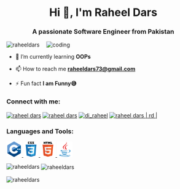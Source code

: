 <h1 align="center">Hi 👋, I'm Raheel Dars</h1>
<h3 align="center">A passionate Software Engineer from Pakistan</h3>

<image align="right" alt="coding" width="400" src="https://user-images.githubusercontent.com/55389276/140866485-8fb1c876-9a8f-4d6a-98dc-08c4981eaf70.gif"/>

<p align="left"> <img src="https://komarev.com/ghpvc/?username=raheeldars&label=Profile%20views&color=0e75b6&style=flat" alt="raheeldars" /> </p>

- 🌱 I’m currently learning **OOPs**

- 📫 How to reach me **raheeldars73@gmail.com**

- ⚡ Fun fact **I am Funny😅**

<h3 align="left">Connect with me:</h3>
<p align="left">
<a href="https://linkedin.com/in/raheel dars" target="blank"><img align="center" src="https://raw.githubusercontent.com/rahuldkjain/github-profile-readme-generator/master/src/images/icons/Social/linked-in-alt.svg" alt="raheel dars" height="30" width="40" /></a>
<a href="https://fb.com/raheel dars" target="blank"><img align="center" src="https://raw.githubusercontent.com/rahuldkjain/github-profile-readme-generator/master/src/images/icons/Social/facebook.svg" alt="raheel dars" height="30" width="40" /></a>
<a href="https://instagram.com/di_raheel" target="blank"><img align="center" src="https://raw.githubusercontent.com/rahuldkjain/github-profile-readme-generator/master/src/images/icons/Social/instagram.svg" alt="di_raheel" height="30" width="40" /></a>
<a href="https://www.youtube.com/c/raheel dars | rd |" target="blank"><img align="center" src="https://raw.githubusercontent.com/rahuldkjain/github-profile-readme-generator/master/src/images/icons/Social/youtube.svg" alt="raheel dars | rd |" height="30" width="40" /></a>
</p>

<h3 align="left">Languages and Tools:</h3>
<p align="left"> <a href="https://www.w3schools.com/cpp/" target="_blank" rel="noreferrer"> <img src="https://raw.githubusercontent.com/devicons/devicon/master/icons/cplusplus/cplusplus-original.svg" alt="cplusplus" width="40" height="40"/> </a> <a href="https://www.w3schools.com/css/" target="_blank" rel="noreferrer"> <img src="https://raw.githubusercontent.com/devicons/devicon/master/icons/css3/css3-original-wordmark.svg" alt="css3" width="40" height="40"/> </a> <a href="https://www.w3.org/html/" target="_blank" rel="noreferrer"> <img src="https://raw.githubusercontent.com/devicons/devicon/master/icons/html5/html5-original-wordmark.svg" alt="html5" width="40" height="40"/> </a> <a href="https://www.java.com" target="_blank" rel="noreferrer"> <img src="https://raw.githubusercontent.com/devicons/devicon/master/icons/java/java-original.svg" alt="java" width="40" height="40"/> </a> </p>

<p><img align="left" src="https://github-readme-stats.vercel.app/api/top-langs?username=raheeldars&show_icons=true&locale=en&layout=compact" alt="raheeldars" /></p>

<p>&nbsp;<img align="center" src="https://github-readme-stats.vercel.app/api?username=raheeldars&show_icons=true&locale=en" alt="raheeldars" /></p>

<p><img align="center" src="https://github-readme-streak-stats.herokuapp.com/?user=raheeldars&" alt="raheeldars" /></p>
